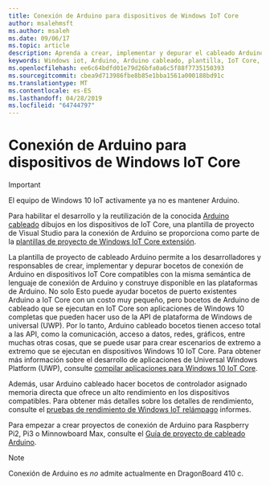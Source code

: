 ```yaml
---
title: Conexión de Arduino para dispositivos de Windows IoT Core
author: msalehmsft
ms.author: msaleh
ms.date: 09/06/17
ms.topic: article
description: Aprenda a crear, implementar y depurar el cableado Arduino dibujos en los dispositivos compatibles de Windows IoT Core.
keywords: Windows iot, Arduino, Arduino cableado, plantilla, IoT Core, UWP
ms.openlocfilehash: ee6c64bdfd01e79d26bfa0a6c5f88f7735150393
ms.sourcegitcommit: cbea9d713986fbe8b85e1bba1561a000188bd91c
ms.translationtype: MT
ms.contentlocale: es-ES
ms.lasthandoff: 04/28/2019
ms.locfileid: "64744797"
---
```

# <a name="arduino-wiring-for-windows-iot-core-devices"></a>Conexión de Arduino para dispositivos de Windows IoT Core

> [!IMPORTANT]
> El equipo de Windows 10 IoT activamente ya no es mantener Arduino.

Para habilitar el desarrollo y la reutilización de la conocida [Arduino cableado](https://www.arduino.cc/en/Reference/HomePage) dibujos en los dispositivos de IoT Core, una plantilla de proyecto de Visual Studio para la conexión de Arduino se proporciona como parte de la [plantillas de proyecto de Windows IoT Core extensión](https://go.microsoft.com/fwlink/?linkid=847472).

La plantilla de proyecto de cableado Arduino permite a los desarrolladores y responsables de crear, implementar y depurar bocetos de conexión de Arduino en dispositivos IoT Core compatibles con la misma semántica de lenguaje de conexión de Arduino y construye disponible en las plataformas de Arduino. No solo Esto puede ayudar bocetos de puerto existentes Arduino a IoT Core con un costo muy pequeño, pero bocetos de Arduino de cableado que se ejecutan en IoT Core son aplicaciones de Windows 10 completas que pueden hacer uso de la API de plataforma de Windows de universal (UWP). Por lo tanto, Arduino cableado bocetos tienen acceso total a las API, como la comunicación, acceso a datos, redes, gráficos, entre muchas otras cosas, que se puede usar para crear escenarios de extremo a extremo que se ejecutan en dispositivos Windows 10 IoT Core. Para obtener más información sobre el desarrollo de aplicaciones de Universal Windows Platform (UWP), consulte [compilar aplicaciones para Windows 10 IoT Core](../develop-your-app/BuildingAppsForIoTCore.md).

Además, usar Arduino cableado hacer bocetos de controlador asignado memoria directa que ofrece un alto rendimiento en los dispositivos compatibles. Para obtener más detalles sobre los detalles de rendimiento, consulte el [pruebas de rendimiento de Windows IoT relámpago](../develop-your-app/LightningPerformance.md) informes.

Para empezar a crear proyectos de conexión de Arduino para Raspberry Pi2, Pi3 o Minnowboard Max, consulte el [Guía de proyecto de cableado Arduino](ArduinoWiringProjectGuide.md).

> [!NOTE]
> Conexión de Arduino es *no* admite actualmente en DragonBoard 410 c.
